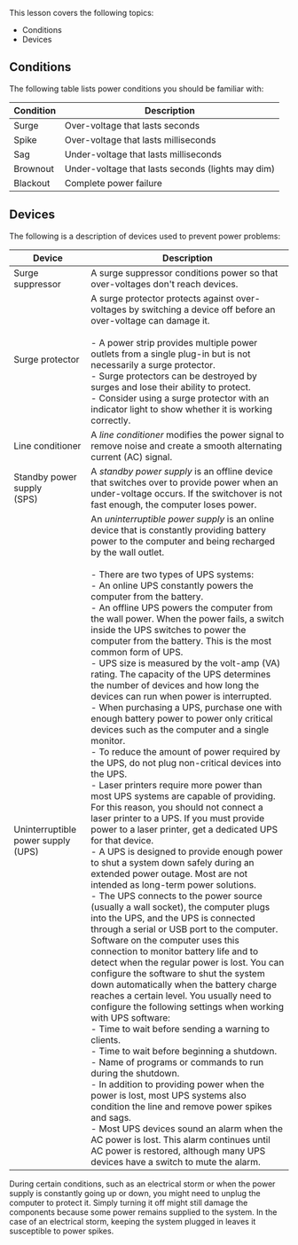 This lesson covers the following topics:

- Conditions
- Devices

## Conditions

The following table lists power conditions you should be familiar with:

|Condition|Description|
|---|---|
|Surge|Over-voltage that lasts seconds|
|Spike|Over-voltage that lasts milliseconds|
|Sag|Under-voltage that lasts milliseconds|
|Brownout|Under-voltage that lasts seconds (lights may dim)|
|Blackout|Complete power failure|

## Devices

The following is a description of devices used to prevent power problems:

|Device|Description|
|---|---|
|Surge suppressor|A surge suppressor conditions power so that over-voltages don't reach devices.|
|Surge protector|A surge protector protects against over-voltages by switching a device off before an over-voltage can damage it.<br><br>- A power strip provides multiple power outlets from a single plug-in but is not necessarily a surge protector.<br>- Surge protectors can be destroyed by surges and lose their ability to protect.<br>- Consider using a surge protector with an indicator light to show whether it is working correctly.|
|Line conditioner|A _line conditioner_ modifies the power signal to remove noise and create a smooth alternating current (AC) signal.|
|Standby power supply  <br>(SPS)|A _standby power supply_ is an offline device that switches over to provide power when an under-voltage occurs. If the switchover is not fast enough, the computer loses power.|
|Uninterruptible power supply (UPS)|An _uninterruptible power supply_ is an online device that is constantly providing battery power to the computer and being recharged by the wall outlet.<br><br>- There are two types of UPS systems:<br>    - An online UPS constantly powers the computer from the battery.<br>    - An offline UPS powers the computer from the wall power. When the power fails, a switch inside the UPS switches to power the computer from the battery. This is the most common form of UPS.<br>- UPS size is measured by the volt-amp (VA) rating. The capacity of the UPS determines the number of devices and how long the devices can run when power is interrupted.<br>- When purchasing a UPS, purchase one with enough battery power to power only critical devices such as the computer and a single monitor.<br>    - To reduce the amount of power required by the UPS, do not plug non-critical devices into the UPS.<br>    - Laser printers require more power than most UPS systems are capable of providing. For this reason, you should not connect a laser printer to a UPS. If you must provide power to a laser printer, get a dedicated UPS for that device.<br>- A UPS is designed to provide enough power to shut a system down safely during an extended power outage. Most are not intended as long-term power solutions.<br>- The UPS connects to the power source (usually a wall socket), the computer plugs into the UPS, and the UPS is connected through a serial or USB port to the computer. Software on the computer uses this connection to monitor battery life and to detect when the regular power is lost. You can configure the software to shut the system down automatically when the battery charge reaches a certain level. You usually need to configure the following settings when working with UPS software:<br>    - Time to wait before sending a warning to clients.<br>    - Time to wait before beginning a shutdown.<br>    - Name of programs or commands to run during the shutdown.<br>- In addition to providing power when the power is lost, most UPS systems also condition the line and remove power spikes and sags.<br>- Most UPS devices sound an alarm when the AC power is lost. This alarm continues until AC power is restored, although many UPS devices have a switch to mute the alarm.|

During certain conditions, such as an electrical storm or when the power supply is constantly going up or down, you might need to unplug the computer to protect it. Simply turning it off might still damage the components because some power remains supplied to the system. In the case of an electrical storm, keeping the system plugged in leaves it susceptible to power spikes.